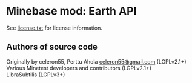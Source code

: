 Minebase mod: Earth API
==========================
See [license.txt](./license.txt) for license information.

Authors of source code
----------------------
Originally by celeron55, Perttu Ahola <celeron55@gmail.com> (LGPLv2.1+)  
Various Minetest developers and contributors (LGPLv2.1+)  
LibraSubtilis (LGPLv3+)


